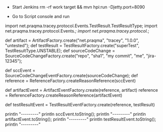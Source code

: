 * Start Jenkins
  rm -rf work target && mvn hpi:run -Djetty.port=8090

* Go to Script console and run

import net.praqma.tracey.protocol.Events.TestResult.TestResultType;
import net.praqma.tracey.protocol.Events.*;
import net.praqma.tracey.protocol.*;

def artifact = ArtifactFactory.create("net.praqma", "tracey", "1.0.0", "untested");
def testResult = TestResultFactory.create("superTest", TestResultType.UNSTABLE);
def sourceCodeChange = SourceCodeChangeFactory.create("repo", "sha1", "my commit", "me", "jira-12345");

def sccEvent = SourceCodeChangeEventFactory.create(sourceCodeChange);
def reference = ReferenceFactory.createReasonReference(sccEvent)

def artifactEvent = ArtifactEventFactory.create(reference, artifact)
reference = ReferenceFactory.createReasonReference(artifactEvent)

def testResultEvent = TestResultEventFactory.create(reference, testResult)

println "---------"
println sccEvent.toString();
println "---------"
println artifactEvent.toString();
println "---------"
println testResultEvent.toString();
println "---------"